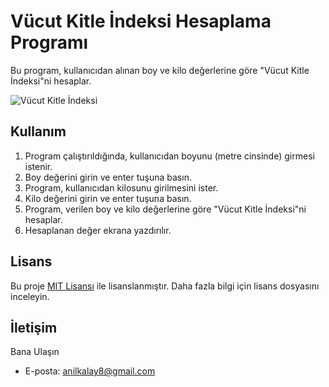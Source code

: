 # Vücut Kitle İndeksi Hesaplama Programı

Bu program, kullanıcıdan alınan boy ve kilo değerlerine göre "Vücut Kitle İndeksi"ni hesaplar.

![Vücut Kitle İndeksi](ödev1.png)

## Kullanım

1. Program çalıştırıldığında, kullanıcıdan boyunu (metre cinsinde) girmesi istenir.
2. Boy değerini girin ve enter tuşuna basın.
3. Program, kullanıcıdan kilosunu girilmesini ister.
4. Kilo değerini girin ve enter tuşuna basın.
5. Program, verilen boy ve kilo değerlerine göre "Vücut Kitle İndeksi"ni hesaplar.
6. Hesaplanan değer ekrana yazdırılır.



## Lisans

Bu proje [MIT Lisansı](LICENSE) ile lisanslanmıştır. Daha fazla bilgi için lisans dosyasını inceleyin.

## İletişim

Bana Ulaşın

- E-posta: anilkalay8@gmail.com
